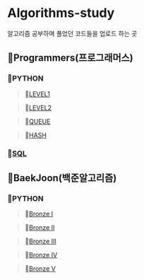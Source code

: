 # Algorithms-study
알고리즘 공부하며 풀었던 코드들을 업로드 하는 곳 


## 💛Programmers(프로그래머스)


### 💚PYTHON

> 💙[LEVEL1](https://github.com/xnsl291/Algorithms-study/tree/main/Programmers/lev1)

> 💙[LEVEL2](https://github.com/xnsl291/Algorithms-study/tree/main/Programmers/lev2)

> 💙[QUEUE](https://github.com/xnsl291/Algorithms-study/tree/main/Programmers/Queue)

> 💙[HASH](https://github.com/xnsl291/Algorithms-study/tree/main/Programmers/Hash)


### 💚[SQL](https://github.com/xnsl291/Algorithms-study/tree/main/Programmers/SQL)          



## 💛BaekJoon(백준알고리즘)
### 💚PYTHON
> 💙[Bronze I](https://github.com/xnsl291/Algorithms-study/tree/main/BaekJoon/py/bronze1)

> 💙[Bronze II](https://github.com/xnsl291/Algorithms-study/tree/main/BaekJoon/py/bronze2)

> 💙[Bronze III](https://github.com/xnsl291/Algorithms-study/tree/main/BaekJoon/py/bronze3)

> 💙[Bronze IV](https://github.com/xnsl291/Algorithms-study/tree/main/BaekJoon/py/bronze4)

> 💙[Bronze V](https://github.com/xnsl291/Algorithms-study/tree/main/BaekJoon/py/bronze5)





